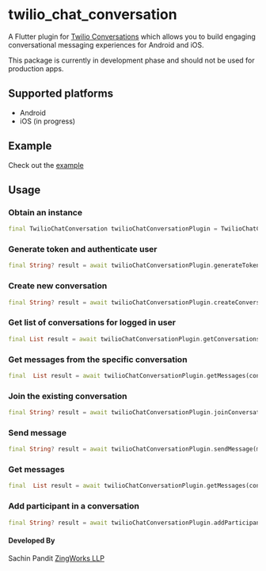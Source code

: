 # twilio_chat_conversation

A Flutter plugin for [Twilio Conversations](https://www.twilio.com/docs/conversations) which allows you to build engaging conversational messaging experiences for Android and iOS. 

This package is currently in development phase and should not be used for production apps.

## Supported platforms
- Android
- iOS (in progress)

## Example
Check out the [example](https://github.com/Zingworks-Sachin/twilio_chat_conversation.git)

## Usage
### Obtain an instance
```dart
final TwilioChatConversation twilioChatConversationPlugin = TwilioChatConversation();
```

### Generate token and authenticate user
```dart
final String? result = await twilioChatConversationPlugin.generateToken(accountSid:credentials['accountSid'],apiKey:credentials['apiKey'],apiSecret:credentials['apiSecret'],identity:credentials['identity']);
```

### Create new conversation
```dart
final String? result = await twilioChatConversationPlugin.createConversation(conversationName:conversationName, identity: identity);
```

### Get list of conversations for logged in user
```dart
final List result = await twilioChatConversationPlugin.getConversations() ?? [];
```

### Get messages from the specific conversation
```dart
final  List result = await twilioChatConversationPlugin.getMessages(conversationId: conversationId) ?? [];
```

### Join the existing conversation
```dart
final String? result = await twilioChatConversationPlugin.joinConversation(conversationId:conversationId);
```

### Send message
```dart
final String? result = await twilioChatConversationPlugin.sendMessage(message:enteredMessage,conversationId:conversationId);
```

### Get messages
```dart
final  List result = await twilioChatConversationPlugin.getMessages(conversationId: conversationId) ?? [];
```
### Add participant in a conversation
```dart
final String? result = await twilioChatConversationPlugin.addParticipant(participantName:participantName,conversationId:conversationId);
```

#### Developed By
Sachin Pandit
[ZingWorks LLP](https://zingworks.in/)
